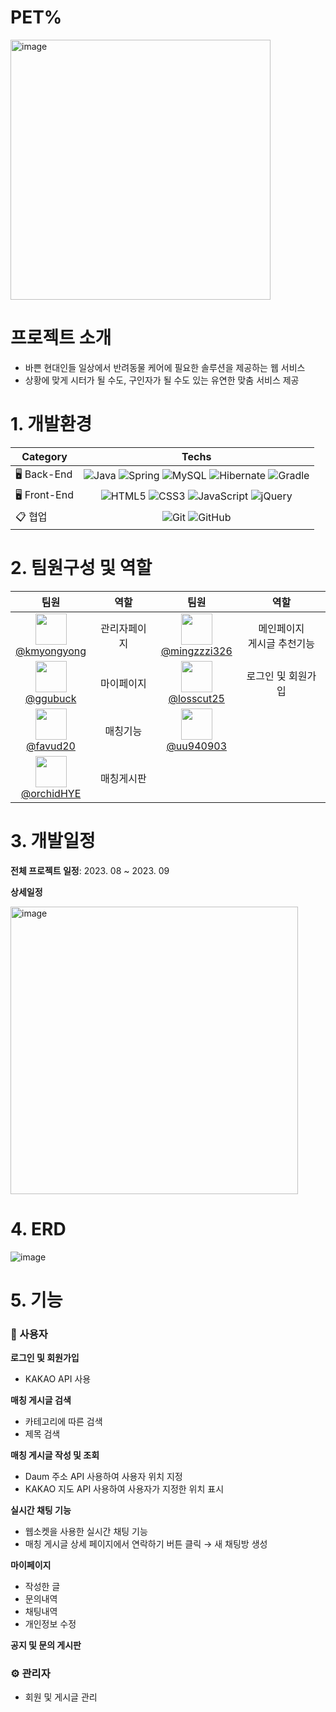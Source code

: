# PET%
<img width="416" alt="image" src="https://github.com/orchidHYE/New_petsitter/assets/131605360/9c719b33-5edf-41a7-a472-06aa235228e7">


# 프로젝트 소개
- 바쁜 현대인들 일상에서 반려동물 케어에 필요한 솔루션을 제공하는 웹 서비스
- 상황에 맞게 시터가 될 수도, 구인자가 될 수도 있는 유연한 맞춤 서비스 제공

# 1. 개발환경
| Category    | Techs    |
|---   |:---:   |
| 🖥️ Back-End     | ![Java](https://img.shields.io/badge/java-%23ED8B00.svg?style=for-the-badge&logo=openjdk&logoColor=white) ![Spring](https://img.shields.io/badge/spring-%236DB33F.svg?style=for-the-badge&logo=spring&logoColor=white) ![MySQL](https://img.shields.io/badge/mysql-4479A1.svg?style=for-the-badge&logo=mysql&logoColor=white) ![Hibernate](https://img.shields.io/badge/Hibernate-59666C?style=for-the-badge&logo=Hibernate&logoColor=white) ![Gradle](https://img.shields.io/badge/Gradle-02303A.svg?style=for-the-badge&logo=Gradle&logoColor=white)|
| 🖥️ Front-End     | ![HTML5](https://img.shields.io/badge/html5-%23E34F26.svg?style=for-the-badge&logo=html5&logoColor=white) ![CSS3](https://img.shields.io/badge/css3-%231572B6.svg?style=for-the-badge&logo=css3&logoColor=white) ![JavaScript](https://img.shields.io/badge/javascript-%23323330.svg?style=for-the-badge&logo=javascript&logoColor=%23F7DF1E) ![jQuery](https://img.shields.io/badge/jquery-%230769AD.svg?style=for-the-badge&logo=jquery&logoColor=white)|
| 📋 협업    | ![Git](https://img.shields.io/badge/git-%23F05033.svg?style=for-the-badge&logo=git&logoColor=white) ![GitHub](https://img.shields.io/badge/github-%23121011.svg?style=for-the-badge&logo=github&logoColor=white)|

# 2. 팀원구성 및 역할
| 팀원 | 역할 | 팀원 | 역할 |
|:-:|:-:|:-:|:-:| 
| <img src="https://avatars.githubusercontent.com/u/137588438?v=4" width="50" height="50"/><br/>[@kmyongyong](https://github.com/kmyongyong) | 관리자페이지 | <img src="https://avatars.githubusercontent.com/u/131141333?v=4" width="50" height="50"/><br/>[@mingzzzi326](https://github.com/mingzzzi326) | 메인페이지<br/>게시글 추천기능  |
| <img src="https://avatars.githubusercontent.com/u/139062385?v=4" width="50" height="50"/><br/>[@ggubuck](https://github.com/ggubuck) | 마이페이지 | <img src="https://avatars.githubusercontent.com/u/80761052?v=4" width="50" height="50"/><br/>[@losscut25](https://github.com/losscut25) | 로그인 및 회원가입 |
| <img src="https://avatars.githubusercontent.com/u/76652210?v=4" width="50" height="50"/><br/>[@favud20](https://github.com/favud20) | 매칭기능 | <img src="https://avatars.githubusercontent.com/u/128020445?v=4" width="50" height="50"/><br/>[@uu940903](https://github.com/uu940903)| | 공지사항<br/>문의게시판 |
| <img src="https://avatars.githubusercontent.com/u/131605360?v=4" width="50" height="50"/><br/>[@orchidHYE](https://github.com/orchidHYE) | 매칭게시판 |

# 3. 개발일정
**전체 프로젝트 일정**: 2023. 08 ~ 2023. 09

**상세일정**

<img width="460" alt="image" src="https://github.com/orchidHYE/New_petsitter/assets/131605360/978293ea-e9d8-46f5-b14f-3411ec5463f7">


# 4. ERD
![image](https://github.com/orchidHYE/New_petsitter/assets/131605360/d0f30cb6-5047-46b4-8069-a63ebfcc0987)

# 5. 기능
###  👤 사용자
**로그인 및 회원가입**
- KAKAO API 사용

**매칭 게시글 검색**
- 카테고리에 따른 검색
- 제목 검색

**매칭 게시글 작성 및 조회**
- Daum 주소 API 사용하여 사용자 위치 지정
- KAKAO 지도 API 사용하여 사용자가 지정한 위치 표시

**실시간 채팅 기능**
- 웹소켓을 사용한 실시간 채팅 기능
- 매칭 게시글 상세 페이지에서 연락하기 버튼 클릭 → 새 채팅방 생성

**마이페이지**
- 작성한 글
- 문의내역
- 채팅내역
- 개인정보 수정
  
**공지 및 문의 게시판**

### ⚙️ 관리자
- 회원 및 게시글 관리
